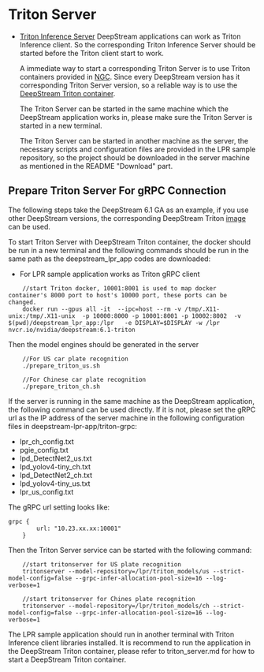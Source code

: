 # Triton Server
* [Triton Inference Server](https://developer.nvidia.com/nvidia-triton-inference-server)
  DeepStream applications can work as Triton Inference client. So the corresponding Triton Inference Server should be started before the Triton client start to work.

  A immediate way to start a corresponding Triton Server is to use Triton containers provided in [NGC](https://catalog.ngc.nvidia.com/orgs/nvidia/containers/tritonserver). Since every DeepStream version has it corresponding Triton Server version, so a reliable way is to use the [DeepStream Triton container](https://catalog.ngc.nvidia.com/orgs/nvidia/containers/deepstream).

  The Triton Server can be started in the same machine which the DeepStream application works in, please make sure the Triton Server is started in a new terminal.

  The Triton Server can be started in another machine as the server, the necessary scripts and configuration files are provided in the LPR sample repository, so the project should be downloaded in the server machine as mentioned in the README "Download" part. 

## Prepare Triton Server For gRPC Connection
The following steps take the DeepStream 6.1 GA as an example, if you use other DeepStream versions, the corresponding DeepStream Triton [image](https://catalog.ngc.nvidia.com/orgs/nvidia/containers/tritonserver) can be used.

To start Triton Server with DeepStream Triton container, the docker should be run in a new terminal and the following commands should be run in the same path as the deepstream_lpr_app codes are downloaded:
* For LPR sample application works as Triton gRPC client
```
    //start Triton docker, 10001:8001 is used to map docker container's 8000 port to host's 10000 port, these ports can be changed.
    docker run --gpus all -it  --ipc=host --rm -v /tmp/.X11-unix:/tmp/.X11-unix  -p 10000:8000 -p 10001:8001 -p 10002:8002  -v $(pwd)/deepstream_lpr_app:/lpr   -e DISPLAY=$DISPLAY -w /lpr nvcr.io/nvidia/deepstream:6.1-triton
```

Then the model engines should be generated in the server

```
    //For US car plate recognition
    ./prepare_triton_us.sh

    //For Chinese car plate recognition
    ./prepare_triton_ch.sh
```

If the server is running in the same machine as the DeepStream application, the following command can be used directly. If it is not, please set the gRPC url as the IP address of the server machine in the following configuration files in deepstream-lpr-app/triton-grpc:
* lpr_ch_config.txt
* pgie_config.txt
* lpd_DetectNet2_us.txt
* lpd_yolov4-tiny_ch.txt
* lpd_DetectNet2_ch.txt
* lpd_yolov4-tiny_us.txt
* lpr_us_config.txt

The gRPC url setting looks like:
```
grpc {
        url: "10.23.xx.xx:10001"
    }
```

Then the Triton Server service can be started with the following command:
```
    //start tritonserver for US plate recognition
    tritonserver --model-repository=/lpr/triton_models/us --strict-model-config=false --grpc-infer-allocation-pool-size=16 --log-verbose=1

    //start tritonserver for Chines plate recognition
    tritonserver --model-repository=/lpr/triton_models/ch --strict-model-config=false --grpc-infer-allocation-pool-size=16 --log-verbose=1
```

The LPR sample application should run in another terminal with Triton Inference client libraries installed. It is recommend to run the application in the DeepStream Triton container, please refer to triton_server.md for how to start a DeepStream Triton container.
